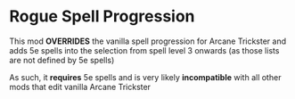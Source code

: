 # Rogue Spell Progression

This mod **OVERRIDES** the vanilla spell progression for Arcane Trickster and adds 5e spells into the selection from spell level 3 onwards (as those lists are not defined by 5e spells)

As such, it **requires** 5e spells and is very likely **incompatible** with all other mods that edit vanilla Arcane Trickster